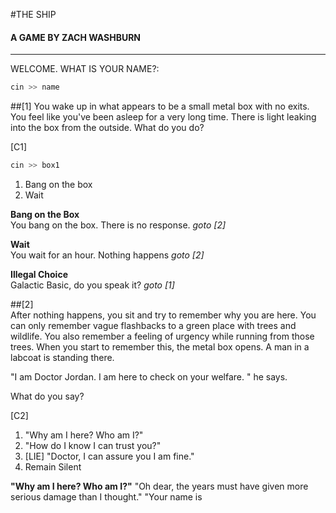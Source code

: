 #THE SHIP
#### A GAME BY ZACH WASHBURN

-----------
WELCOME. WHAT IS YOUR NAME?:

~~~cpp 
cin >> name
~~~ 

##[1]
You wake up in what appears to be a small metal box with no exits. You feel like you've been asleep for a very long time. There is light leaking into the box from the outside. What do you do?

[C1]

~~~cpp
cin >> box1
~~~
 
1. Bang on the box 
2. Wait

**Bang on the Box**
</br>
You bang on the box. There is no response.
*goto [2]*

**Wait**
</br>
You wait for an hour. Nothing happens
*goto [2]*

**Illegal Choice**
</br>
Galactic Basic, do you speak it?
*goto [1]*

##[2]
</br>
After nothing happens, you sit and try to remember why you are here. You can only remember vague flashbacks to a green place with trees and wildlife. You also remember a feeling of urgency while running from those trees. When you start to remember this, the metal box opens. A man in a labcoat is standing there.

"I am Doctor Jordan. I am here to check on your welfare. " he says.

What do you say?

[C2]

1. "Why am I here? Who am I?"
2. "How do I know I can trust you?"
3. [LIE] "Doctor, I can assure you I am fine."
4. Remain Silent

**"Why am I here? Who am I?"**
"Oh dear, the years must have given more serious damage than I thought."
"Your name is